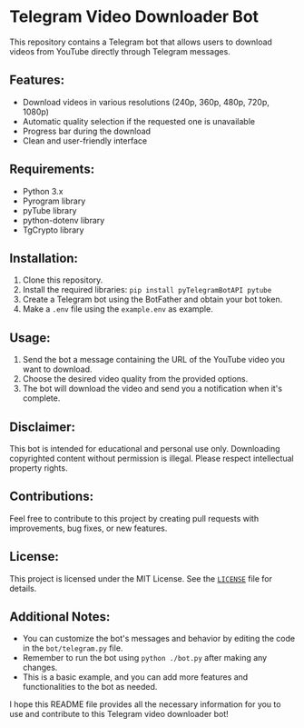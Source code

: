 # Telegram Video Downloader Bot

This repository contains a Telegram bot that allows users to download videos from YouTube directly through Telegram messages.

## Features:

- Download videos in various resolutions (240p, 360p, 480p, 720p, 1080p)
- Automatic quality selection if the requested one is unavailable
- Progress bar during the download
- Clean and user-friendly interface

## Requirements:

- Python 3.x
- Pyrogram library
- pyTube library
- python-dotenv library
- TgCrypto library

## Installation:

1. Clone this repository.
2. Install the required libraries: `pip install pyTelegramBotAPI pytube`
3. Create a Telegram bot using the BotFather and obtain your bot token.
4. Make a `.env` file using the `example.env` as example.

## Usage:

1. Send the bot a message containing the URL of the YouTube video you want to download.
2. Choose the desired video quality from the provided options.
3. The bot will download the video and send you a notification when it's complete.

## Disclaimer:

This bot is intended for educational and personal use only. Downloading copyrighted content without permission is illegal. Please respect intellectual property rights.

## Contributions:

Feel free to contribute to this project by creating pull requests with improvements, bug fixes, or new features.

## License:

This project is licensed under the MIT License. See the [`LICENSE`](LICENSE) file for details.

## Additional Notes:

- You can customize the bot's messages and behavior by editing the code in the `bot/telegram.py` file.
- Remember to run the bot using `python ./bot.py` after making any changes.
- This is a basic example, and you can add more features and functionalities to the bot as needed.

I hope this README file provides all the necessary information for you to use and contribute to this Telegram video downloader bot!
